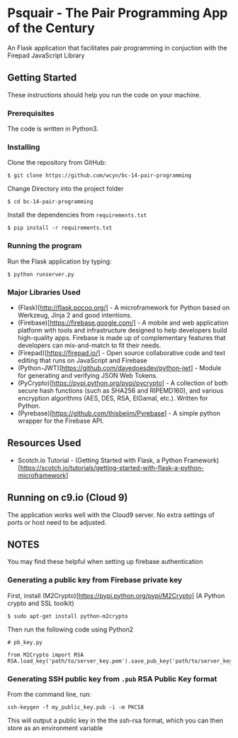# Psquair - The Pair Programming App of the Century
An Flask application that facilitates pair programming in conjuction with the
Firepad JavaScript Library

## Getting Started
These instructions should help you run the code on your machine.

### Prerequisites
The code is written in Python3.

### Installing

Clone the repository from GitHub:
```
$ git clone https://github.com/wcyn/bc-14-pair-programming
```
Change Directory into the project folder
```
$ cd bc-14-pair-programming
```

Install the dependencies from `requirements.txt`
```
$ pip install -r requirements.txt
```

### Running the program

Run the Flask application by typing:
```
$ python runserver.py
```

### Major Libraries Used
- (Flask)[http://flask.pocoo.org/] - A microframework for Python based on Werkzeug, Jinja 2 and good intentions.
- (Firebase)[https://firebase.google.com/] - A mobile and web application platform with tools and infrastructure designed to help developers build high-quality apps. Firebase is made up of complementary features that developers can mix-and-match to fit their needs.
- (Firepad)[https://firepad.io/] - Open source collaborative code and text editing that runs on JavaScript and Firebase
- (Python-JWT)[https://github.com/davedoesdev/python-jwt] - Module for generating and verifying JSON Web Tokens.
- (PyCrypto)[https://pypi.python.org/pypi/pycrypto] - A collection of both secure hash functions (such as SHA256 and RIPEMD160), and various encryption algorithms (AES, DES, RSA, ElGamal, etc.). Written for Python.
- (Pyrebase)[https://github.com/thisbejim/Pyrebase] - A simple python wrapper for the Firebase API.


## Resources Used
- Scotch.io Tutorial - (Getting Started with Flask, a Python Framework)[https://scotch.io/tutorials/getting-started-with-flask-a-python-microframework]


## Running on c9.io (Cloud 9)
The application works well with the Cloud9 server. No extra settings of ports or host need to be adjusted.

## NOTES
You may find these helpful when setting up firebase authentication

### Generating a public key from Firebase private key
First, install (M2Crypto)[https://pypi.python.org/pypi/M2Crypto] (A Python crypto and SSL toolkit)
```
$ sudo apt-get install python-m2crypto
```

Then run the following code using Python2

```
# pb_key.py

from M2Crypto import RSA
RSA.load_key('path/to/server_key.pem').save_pub_key('path/to/server_key.pub')
```

### Generating SSH public key from `.pub` RSA Public Key format
From the command line, run:

```
ssh-keygen -f my_public_key.pub -i -m PKCS8
```
This will output a public key in the the ssh-rsa format, which you can then
store as an environment variable
